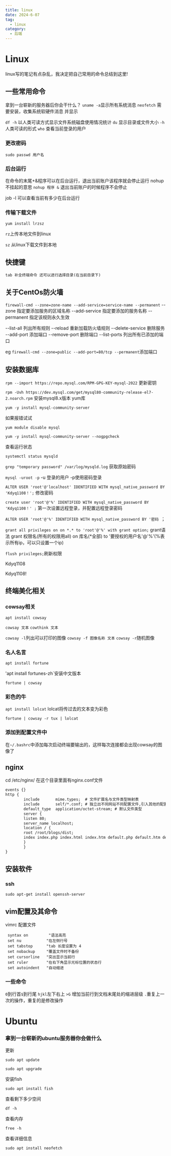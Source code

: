 ```yaml
---
title: linux
date: 2024-6-07
tag:
  - linux
category:
  - 后端
---
```

# Linux

linux写的笔记有点杂乱，我决定把自己常用的命令总结到这里!

## 一些常用命令
拿到一台崭新的服务器后你会干什么？
`uname -a`显示所有系统消息
`neofetch` 需要安装，收集系统软硬件消息 并显示

`df -h` 以人类可读方式显示文件系统磁盘使用情况统计
`du` 显示目录或文件大小
`-h `人类可读的形式
`who` 查看当前登录的用户

### 更改密码

`sudo passwd 用户名`

### 后台运行
在命令的末尾+&程序可以在后台运行，退出当前账户该程序就会停止运行
nohup 不挂起的意思
`nohup 程序 &` 退出当前账户的时候程序不会停止

job -l  可以查看当前有多少在后台运行

### 传输下载文件

`yum install lrzsz`

`rz`上传本地文件到linux

`sz` 从linux下载文件到本地



## 快捷键

```
tab 补全终端命令 还可以进行选择目录(在当前目录下)
```
## 关于CentOs防火墙
`firewall-cmd --zone=zone-name --add-service=service-name --permanent`
--zone 指定要添加服务的区域名称
--add-service 指定要添加的服务名称
--permanent 指定该规则永久生效

--list-all 列出所有规则
--reload 重新加载防火墙规则
--delete-service 删除服务
--add-port 添加端口
--remove-port 删除端口
--list-ports 列出所有已添加的端口

eg
`firewall-cmd --zone=public --add-port=80/tcp --permanent`添加端口


## 安装数据库

`rpm --import https://repo.mysql.com/RPM-GPG-KEY-mysql-2022` 更新密钥

`rpm -Uvh https://dev.mysql.com/get/mysql80-community-release-el7-2.noarch.rpm` 安装mysql8.x版本 yum库

`yum -y install mysql-community-server`

如果报错试试

`yum module disable mysql`

`yum -y install mysql-community-server --nogpgcheck`

查看运行状态

`systemctl status mysqld`

`grep "temporary password" /var/log/mysqld.log` 获取原始密码

`mysql -uroot -p` -u 登录的用户 -p使用密码登录

`ALTER USER 'root'@'localhost' IDENTIFIED WITH mysql_native_password BY 'Kdyq1108！';` 修改密码

`create user 'root'@'%' IDENTIFIED WITH mysql_native_password BY 'Kdyq1108！' ;` 第一次设置远程登录，并配置远程登录密码

`ALTER USER 'root'@'%' IDENTIFIED WITH mysql_native_password BY '密码 `；

`grant all privileges on on *.* to 'root'@'%' with grant option;` 
grant语法 grant 权限名(所有的权限用all) on 库名(*全部) to '要授权的用户名'@'%'(%表示所有ip，可以只设置一个ip)

`flush privileges;`刷新权限



Kdyq1108

Kdyq1108!


## 终端美化相关

### cowsay相关

`apt install cowsay` 

`cowsay 文本` `cowthink 文本`

`cowsay -l`列出可以打印的图像 `cowsay -f 图像名称 文本` `cowsay -r`随机图像

### 名人名言

`apt install fortune`

'apt install fortunes-zh`安装中文版本

`fortune | cowsay`

### 彩色的牛

`apt install lolcat` lolcat将传过去的文本变为彩色

`fortune | cowsay -r tux | lolcat`

### 添加到配置文件中

在`~/.bashrc`中添加每次启动终端要输出的，这样每次连接都会出现cowsay的图像了

## nginx

cd /etc/nginx/ 在这个目录里面有nginx.conf文件

```xml
events {}
http {
        include       mime.types;  # 文件扩展名与文件类型映射表
        include       self/*.conf; # 独立出不同网站不同配置文件,引入其他的配置文件
        default_type  application/octet-stream; # 默认文件类型
        server {
        listen 80;
        server_name localhost;
        location / {
        root /root/blogs/dist;
        index index.php index.html index.htm default.php default.htm default.html;
        }
        }
}
```

## 安装软件

### ssh

`sudo apt-get install openssh-server`



## vim配置及其命令
vimrc 配置文件
```
 syntax on         "语法高亮
 set nu           "在左侧行号                                                
 set tabstop      "tab 长度设置为 4
 set nobackup     "覆盖文件时不备份
 set cursorline   "突出显示当前行
 set ruler        "在右下角显示光标位置的状态行
 set autoindent   "自动缩进
```
### 一些命令
`0`到行首`$`到行尾
`hjkl`左下右上
`>G` 增加当前行到文档末尾处的缩进层级
`.`重复上一次的操作，重复的是修改操作

# Ubuntu

### 拿到一台崭新的ubuntu服务器你会做什么

更新

`sudo apt update`

`sudo apt upgrade`

安装fish

`sudo apt install fish`

查看剩下多少空间

`df -h`

查看内存

`free -h`

查看详细信息

`sudo apt install neofetch`
